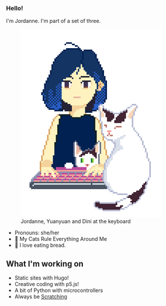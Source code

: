 ### Hello!

I'm Jordanne. I'm part of a set of three.

<figure>
<img src="setof3_400percent.gif" style="image-rendering: crisp-edges;" alt="Jordanne, Dini and Yuanyuan at the keyboard">
<figcaption>Jordanne, Yuanyuan and Dini at the keyboard</figcaption>
</figure>

- Pronouns: she/her
- 🧶 My Cats Rule Everything Around Me
- 🍞 I love eating bread.

## What I'm working on
- Static sites with Hugo!
- Creative coding with p5.js!
- A bit of Python with microcontrollers
- Always be [Scratching](https://scratch.mit.edu/users/FrogWithLargeHead/)

